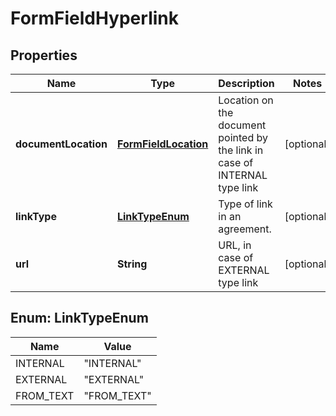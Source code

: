 
# FormFieldHyperlink

## Properties
Name | Type | Description | Notes
------------ | ------------- | ------------- | -------------
**documentLocation** | [**FormFieldLocation**](FormFieldLocation.md) | Location on the document pointed by the link in case of INTERNAL type link |  [optional]
**linkType** | [**LinkTypeEnum**](#LinkTypeEnum) | Type of link in an agreement. |  [optional]
**url** | **String** | URL, in case of EXTERNAL type link |  [optional]


<a name="LinkTypeEnum"></a>
## Enum: LinkTypeEnum
Name | Value
---- | -----
INTERNAL | &quot;INTERNAL&quot;
EXTERNAL | &quot;EXTERNAL&quot;
FROM_TEXT | &quot;FROM_TEXT&quot;



